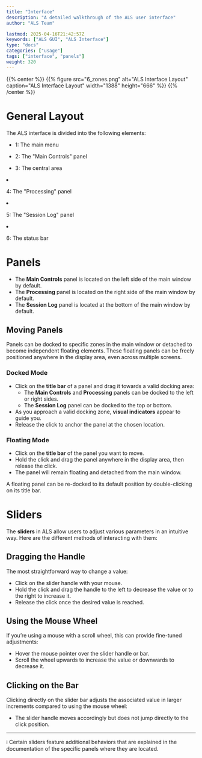 ```yaml
---
title: "Interface"
description: "A detailed walkthrough of the ALS user interface"
author: "ALS Team"

lastmod: 2025-04-16T21:42:57Z
keywords: ["ALS GUI", "ALS Interface"]
type: "docs"
categories: ["usage"]
tags: ["interface", "panels"]
weight: 320
---
```


{{% center %}}
{{% figure src="6_zones.png" 
alt="ALS Interface Layout" 
caption="ALS Interface Layout" 
width="1388" 
height="666" %}}
{{% /center %}}

# General Layout

The ALS interface is divided into the following elements:

<div class="row">
  <div class="col-md-6">

- 1: The main menu  
- 2: The "Main Controls" panel  
- 3: The central area  

  </div>
  <div class="col-md-6">

- 4: The "Processing" panel  
- 5: The "Session Log" panel  
- 6: The status bar  

  </div>
</div>

# Panels

- The **Main Controls** panel is located on the left side of the main window by default.
- The **Processing** panel is located on the right side of the main window by default.
- The **Session Log** panel is located at the bottom of the main window by default.

## Moving Panels

Panels can be docked to specific zones in the main window or detached to become independent floating elements. These floating panels can be freely positioned anywhere in the display area, even across multiple screens.

### Docked Mode
  - Click on the **title bar** of a panel and drag it towards a valid docking area:
    - The **Main Controls** and **Processing** panels can be docked to the left or right sides.
    - The **Session Log** panel can be docked to the top or bottom.
  - As you approach a valid docking zone, **visual indicators** appear to guide you.
  - Release the click to anchor the panel at the chosen location.

### Floating Mode
  - Click on the **title bar** of the panel you want to move.
  - Hold the click and drag the panel anywhere in the display area, then release the click.
  - The panel will remain floating and detached from the main window.

A floating panel can be re-docked to its default position by double-clicking on its title bar.

# Sliders

The **sliders** in ALS allow users to adjust various parameters in an intuitive way. Here are the different methods of interacting with them:

## Dragging the Handle
The most straightforward way to change a value:
- Click on the slider handle with your mouse.
- Hold the click and drag the handle to the left to decrease the value or to the right to increase it.
- Release the click once the desired value is reached.

## Using the Mouse Wheel
If you’re using a mouse with a scroll wheel, this can provide fine-tuned adjustments:
- Hover the mouse pointer over the slider handle or bar.
- Scroll the wheel upwards to increase the value or downwards to decrease it.

## Clicking on the Bar
Clicking directly on the slider bar adjusts the associated value in larger increments compared to using the mouse wheel:
- The slider handle moves accordingly but does not jump directly to the click position.

---

ℹ️ Certain sliders feature additional behaviors that are explained in the documentation of the specific panels where they are located.
